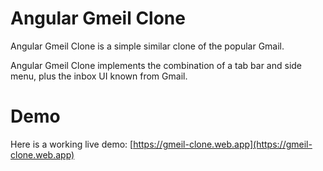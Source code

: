 # Angular Gmeil Clone
Angular Gmeil Clone is a simple similar clone of the popular Gmail.

Angular Gmeil Clone implements the combination of a tab bar and side menu, plus the inbox UI known from Gmail.

# Demo
Here is a working live demo: [https://gmeil-clone.web.app](https://gmeil-clone.web.app)